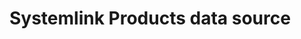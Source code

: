 # Systemlink Products data source

<!--
    TODO: Write a short description of your plugin and document any extra
    configuration that is required for development.
-->
